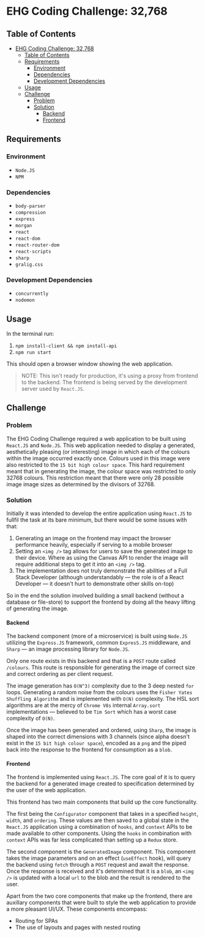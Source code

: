 # EHG Coding Challenge: 32,768

## Table of Contents

- [EHG Coding Challenge: 32,768](#ehg-coding-challenge-32768)
  - [Table of Contents](#table-of-contents)
  - [Requirements](#requirements)
    - [Environment](#environment)
    - [Dependencies](#dependencies)
    - [Development Dependencies](#development-dependencies)
  - [Usage](#usage)
  - [Challenge](#challenge)
    - [Problem](#problem)
    - [Solution](#solution)
      - [Backend](#backend)
      - [Frontend](#frontend)

## Requirements

### Environment

- `Node.JS`
- `NPM`

### Dependencies

- `body-parser`
- `compression`
- `express`
- `morgan`
- `react`
- `react-dom`
- `react-router-dom`
- `react-scripts`
- `sharp`
- `gralig.css`

### Development Dependencies

- `concurrently`
- `nodemon`

## Usage

In the terminal run:

1. `npm install-client && npm install-api`
2. `npm run start`

This should open a browser window showing the web application.

> NOTE: This isn't ready for production, it's using a proxy from frontend to the backend. The frontend is being served by the development server used by `React.JS`.

## Challenge

### Problem

The EHG Coding Challenge required a web application to be built using `React.JS` and `Node.JS`. This web application needed to display a generated, aesthetically pleasing (or interesting) image in which each of the colours within the image occurred exactly once. Colours used in this image were also restricted to the `15 bit high colour space`. This hard requirement meant that in generating the image, the colour space was restricted to only 32768 colours. This restriction meant that there were only 28 possible image image sizes as determined by the divisors of 32768.

### Solution

Initially it was intended to develop the entire application using `React.JS` to fullfil the task at its bare minimum, but there would be some issues with that:

1. Generating an image on the frontend may impact the browser performance heavily, especially if serving to a mobile browser
2. Setting an `<img />` tag allows for users to save the generated image to their device. Where as using the Canvas API to render the image will require additional steps to get it into an `<img />` tag.
3. The implementation does not truly demonstrate the abilities of a Full Stack Developer (although understandably — the role is of a React Developer — it doesn't hurt to demonstrate other skills on-top)

So in the end the solution involved building a small backend (without a database or file-store) to support the frontend by doing all the heavy lifting of generating the image.

#### Backend

The backend component (more of a microservice) is built using `Node.JS` utilizing the `Express.JS` framework, common `ExpresS.JS` middleware, and `Sharp` — an image processing library for `Node.JS`.

Only one route exists in this backend and that is a `POST` route called `/colours`. This route is responsible for generating the image of correct size and correct ordering as per client request.

The image generation has `O(N^3)` complexity due to the 3 deep nested `for` loops. Generating a random noise from the colours uses the `Fisher Yates Shuffling Algorithm` and is implemented with `O(N)` complexity. The HSL sort algorithms are at the mercy of `Chrome V8s` internal `Array.sort` implementations — believed to be `Tim Sort` which has a worst case complexity of `O(N)`.

Once the image has been generated and ordered, using `Sharp`, the image is shaped into the correct dimensions with 3 channels (since alpha doesn't exist in the `15 bit high colour space`), encoded as a `png` and the piped back into the response to the frontend for consumption as a `blob`.

#### Frontend

The frontend is implemented using `React.JS`. The core goal of it is to query the backend for a generated image created to specification determined by the user of the web application.

This frontend has two main components that build up the core functionality.

The first being the `Configurator` component that takes in a specified `height`, `width`, and `ordering`. These values are then saved to a global state in the `React.JS` application using a combination of `hooks`, and `context` APIs to be made available to other components. Using the `hooks` in combination with `context` APIs was far less complicated than setting up a `Redux` store.

The second component is the `GeneratedImage` component. This component takes the image parameters and on an effect (`useEffect` hook), will query the backend using `fetch` through a `POST` request and await the response. Once the response is received and it's determined that it is a `blob`, an `<img />` is updated with a local `url` to the blob and the result is rendered to the user.

Apart from the two core components that make up the frontend, there are auxillary components that were built to style the web application to provide a more pleasant UI/UX. These components encompass:

- Routing for SPAs
- The use of layouts and pages with nested routing
